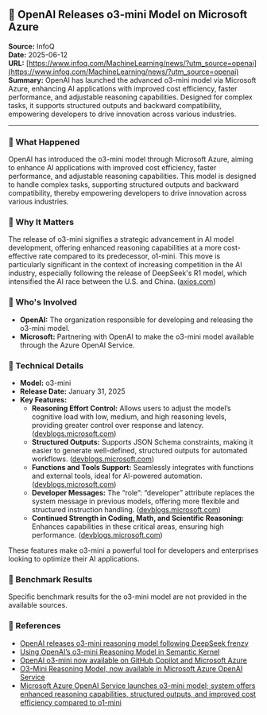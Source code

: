 ## 📰 OpenAI Releases o3-mini Model on Microsoft Azure

**Source:** InfoQ  
**Date:** 2025-06-12  
**URL:** [https://www.infoq.com/MachineLearning/news/?utm_source=openai](https://www.infoq.com/MachineLearning/news/?utm_source=openai)  
**Summary:** OpenAI has launched the advanced o3-mini model via Microsoft Azure, enhancing AI applications with improved cost efficiency, faster performance, and adjustable reasoning capabilities. Designed for complex tasks, it supports structured outputs and backward compatibility, empowering developers to drive innovation across various industries.

---

### 🔹 What Happened

OpenAI has introduced the o3-mini model through Microsoft Azure, aiming to enhance AI applications with improved cost efficiency, faster performance, and adjustable reasoning capabilities. This model is designed to handle complex tasks, supporting structured outputs and backward compatibility, thereby empowering developers to drive innovation across various industries.

### 🔹 Why It Matters

The release of o3-mini signifies a strategic advancement in AI model development, offering enhanced reasoning capabilities at a more cost-effective rate compared to its predecessor, o1-mini. This move is particularly significant in the context of increasing competition in the AI industry, especially following the release of DeepSeek's R1 model, which intensified the AI race between the U.S. and China.  ([axios.com](https://www.axios.com/2025/01/31/o3-mini-chatgpt-release-openai?utm_source=openai))

### 🔹 Who's Involved

- **OpenAI:** The organization responsible for developing and releasing the o3-mini model.
- **Microsoft:** Partnering with OpenAI to make the o3-mini model available through the Azure OpenAI Service.

### 🔹 Technical Details

- **Model:** o3-mini
- **Release Date:** January 31, 2025
- **Key Features:**
  - **Reasoning Effort Control:** Allows users to adjust the model’s cognitive load with low, medium, and high reasoning levels, providing greater control over response and latency. ([devblogs.microsoft.com](https://devblogs.microsoft.com/semantic-kernel/using-openais-o3-mini-reasoning-model-in-semantic-kernel/?utm_source=openai))
  - **Structured Outputs:** Supports JSON Schema constraints, making it easier to generate well-defined, structured outputs for automated workflows. ([devblogs.microsoft.com](https://devblogs.microsoft.com/semantic-kernel/using-openais-o3-mini-reasoning-model-in-semantic-kernel/?utm_source=openai))
  - **Functions and Tools Support:** Seamlessly integrates with functions and external tools, ideal for AI-powered automation. ([devblogs.microsoft.com](https://devblogs.microsoft.com/semantic-kernel/using-openais-o3-mini-reasoning-model-in-semantic-kernel/?utm_source=openai))
  - **Developer Messages:** The “role”: “developer” attribute replaces the system message in previous models, offering more flexible and structured instruction handling. ([devblogs.microsoft.com](https://devblogs.microsoft.com/semantic-kernel/using-openais-o3-mini-reasoning-model-in-semantic-kernel/?utm_source=openai))
  - **Continued Strength in Coding, Math, and Scientific Reasoning:** Enhances capabilities in these critical areas, ensuring high performance. ([devblogs.microsoft.com](https://devblogs.microsoft.com/semantic-kernel/using-openais-o3-mini-reasoning-model-in-semantic-kernel/?utm_source=openai))

These features make o3-mini a powerful tool for developers and enterprises looking to optimize their AI applications.

### 🔹 Benchmark Results

Specific benchmark results for the o3-mini model are not provided in the available sources.

### 🔹 References

- [OpenAI releases o3-mini reasoning model following DeepSeek frenzy](https://www.axios.com/2025/01/31/o3-mini-chatgpt-release-openai)
- [Using OpenAI’s o3-mini Reasoning Model in Semantic Kernel](https://devblogs.microsoft.com/semantic-kernel/using-openais-o3-mini-reasoning-model-in-semantic-kernel/)
- [OpenAI o3-mini now available on GitHub Copilot and Microsoft Azure](https://www.neowin.net/news/openai-o3-mini-now-available-on-github-copilot-and-microsoft-azure/)
- [O3-Mini Reasoning Model, now available in Microsoft Azure OpenAI Service](https://techcommunity.microsoft.com/discussions/marketplace-forum/o3-mini-reasoning-model-now-available-in-microsoft-azure-openai-service/4372800)
- [Microsoft Azure OpenAI Service launches o3-mini model; system offers enhanced reasoning capabilities, structured outputs, and improved cost efficiency compared to o1-mini](https://www.industryintel.com/transformation-and-innovation/news/microsoft-azure-openai-service-launches-o3-mini-model-system-offers-enhanced-reasoning-capabilities-structured-outputs-and-improved-cost-efficiency-compared-to-o1-mini-167967223248) 
